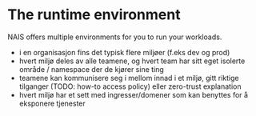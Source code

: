 # The runtime environment

NAIS offers multiple environments for you to run your workloads.

- i en organisasjon fins det typisk flere miljøer (f.eks dev og prod)
- hvert miljø deles av alle teamene, og hvert team har sitt eget isolerte område / namespace der de kjører sine ting
- teamene kan kommunisere seg i mellom innad i et miljø, gitt riktige tilganger (TODO: how-to access policy) eller zero-trust explanation
- hvert miljø har et sett med ingresser/domener som kan benyttes for å eksponere tjenester
